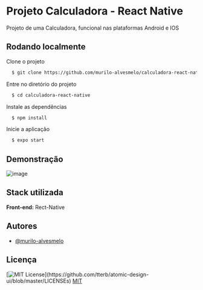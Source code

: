 
# Projeto Calculadora - React Native

Projeto de uma Calculadora, funcional nas plataformas Android e IOS


## Rodando localmente

Clone o projeto

```bash
  $ git clone https://github.com/murilo-alvesmelo/calculadora-react-native-.git
```

Entre no diretório do projeto

```bash
  $ cd calculadora-react-native
```

Instale as dependências

```bash
  $ npm install
```

Inicie a aplicação

```bash
  $ expo start
```


## Demonstração
![image](https://drive.google.com/uc?export=view&id=1fiw9R9O2HuI5RGPFOM3qqqK5nlJzS0jn)


## Stack utilizada

**Front-end:** Rect-Native


## Autores

- [@murilo-alvesmelo](https://github.com/murilo-alvesmelo)


## Licença
[![MIT License](https://img.shields.io/apm/l/atomic-design-ui.svg?)](https://github.com/tterb/atomic-design-ui/blob/master/LICENSEs)
[MIT](https://choosealicense.com/licenses/mit/)
